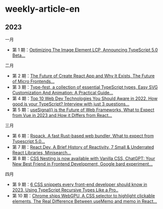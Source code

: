 # weekly-article-en

## 2023

一月

- 第 1 期：[Optimizing The Image Element LCP, Announcing TypeScript 5.0 Beta...](https://github.com/WJCHumble/weekly-article-en/issues/1)


二月

- 第 2 期：[The Future of Create React App and Why It Exists, The Future of Micro Frontends...](https://github.com/WJCHumble/weekly-article-en/issues/2)
- 第 3 期：[Type-fest, a collection of essential TypeScript types, Easy SVG Customization And Animation: A Practical Guide...](https://github.com/WJCHumble/weekly-article-en/issues/3)
- 第 4 期：[Top 10 Web Dev Technologies You Should Aware in 2022, How good is your TypeScript? Interview with just 3 questions... ](https://github.com/WJCHumble/weekly-article-en/issues/4)
- 第 5 期：[useSignal() is the Future of Web Frameworks, What to Expect from Vue in 2023 and How it Differs from React...](https://github.com/WJCHumble/weekly-article-en/issues/5)


三月

- 第 6 期：[Rspack, A fast Rust-based web bundler, What to expect from Typescript 5.0...](https://github.com/WJCHumble/weekly-article-en/issues/6)
- 第 7 期：[React Dev, A Brief History of Reactivity, 7 Small & Underrated React Libraries, Minisearch...](https://github.com/WJCHumble/weekly-article-en/issues/7)
- 第 8 期：[CSS Nesting is now available with Vanilla CSS, ChatGPT: Your New Best Friend in Frontend Development, Google bard experiment...](https://github.com/WJCHumble/weekly-article-en/issues/8)

四月

- 第 9 期：[6 CSS snippets every front-end developer should know in 2023, Using TypeScript Recursive Types Like a Pro..](https://github.com/WJCHumble/weekly-article-en/issues/9)
- 第 10 期：[Chrome ships WebGPU, A CSS selector to highlight clickable elements, The Real Difference Between useMemo and memo in React...](https://github.com/WJCHumble/weekly-article-en/issues/10)
